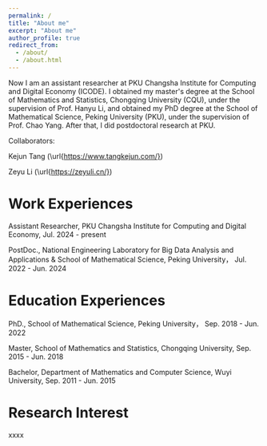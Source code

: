 ```yaml
---
permalink: /
title: "About me"
excerpt: "About me"
author_profile: true
redirect_from: 
  - /about/
  - /about.html
---
```


Now I am an assistant researcher at PKU Changsha Institute for Computing and Digital Economy (ICODE). I obtained my master's degree at the School of Mathematics and Statistics, Chongqing University (CQU), under the supervision of Prof. Hanyu Li, and obtained my PhD degree at the School of Mathematical Science, Peking University (PKU), under the supervision of Prof. Chao Yang. After that, I did postdoctoral research at PKU.

Collaborators:

Kejun Tang (\url{https://www.tangkejun.com/})

Zeyu Li (\url{https://zeyuli.cn/})

Work Experiences
======
Assistant Researcher, PKU Changsha Institute for Computing and Digital Economy, Jul. 2024 - present

PostDoc., National Engineering Laboratory for Big Data Analysis and Applications & School of Mathematical Science, Peking University， Jul. 2022 - Jun. 2024

Education Experiences
======
PhD., School of Mathematical Science, Peking University， Sep. 2018 - Jun. 2022

Master, School of Mathematics and Statistics, Chongqing University, Sep. 2015 - Jun. 2018

Bachelor, Department of Mathematics and Computer Science, Wuyi University, Sep. 2011 - Jun. 2015

Research Interest
======
xxxx
